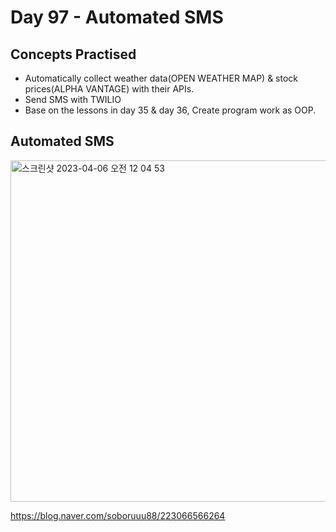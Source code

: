 # Day 97 - Automated SMS
## Concepts Practised
- Automatically collect weather data(OPEN WEATHER MAP) & stock prices(ALPHA VANTAGE) with their APIs.
- Send SMS with TWILIO
- Base on the lessons in day 35 & day 36, Create program work as OOP.


## Automated SMS
<img width="546" alt="스크린샷 2023-04-06 오전 12 04 53" src="https://user-images.githubusercontent.com/116648895/230124094-1b8a3e8f-f8ca-484e-8064-f93385411329.png">

https://blog.naver.com/soboruuu88/223066566264
